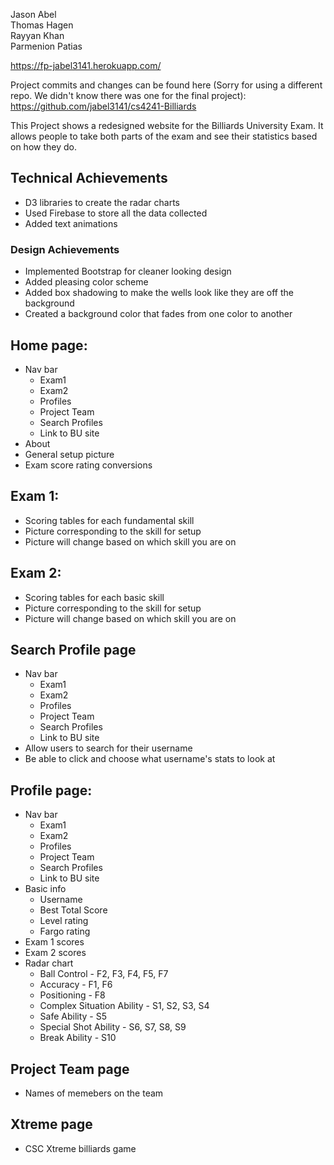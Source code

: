 Jason Abel  
Thomas Hagen  
Rayyan Khan  
Parmenion Patias  

https://fp-jabel3141.herokuapp.com/

Project commits and changes can be found here (Sorry for using a different repo. We didn't know there was one for the final project):
https://github.com/jabel3141/cs4241-Billiards


This Project shows a redesigned website for the Billiards University Exam. It allows people to take both parts of the exam and see their statistics based on how they do.


## Technical Achievements
- D3 libraries to create the radar charts
- Used Firebase to store all the data collected
- Added text animations


### Design Achievements
- Implemented Bootstrap for cleaner looking design
- Added pleasing color scheme
- Added box shadowing to make the wells look like they are off the background
- Created a background color that fades from one color to another


## Home page:
- Nav bar
	* Exam1
	* Exam2
	* Profiles
	* Project Team
	* Search Profiles
	* Link to BU site
- About
- General setup picture
- Exam score rating conversions


## Exam 1:
- Scoring tables for each fundamental skill
- Picture corresponding to the skill for setup
- Picture will change based on which skill you are on


## Exam 2:
- Scoring tables for each basic skill
- Picture corresponding to the skill for setup
- Picture will change based on which skill you are on


## Search Profile page
- Nav bar
	* Exam1
	* Exam2
	* Profiles
	* Project Team
	* Search Profiles
	* Link to BU site
- Allow users to search for their username
- Be able to click and choose what username's stats to look at

## Profile page:
- Nav bar
	* Exam1
	* Exam2
	* Profiles
	* Project Team
	* Search Profiles
	* Link to BU site
- Basic info
	* Username
	* Best Total Score
	* Level rating
	* Fargo rating
- Exam 1 scores
- Exam 2 scores
- Radar chart
	* Ball Control - F2, F3, F4, F5, F7
	* Accuracy - F1, F6
	* Positioning - F8
	* Complex Situation Ability - S1, S2, S3, S4
	* Safe Ability - S5
	* Special Shot Ability - S6, S7, S8, S9
	* Break Ability - S10				

## Project Team page
- Names of memebers on the team


## Xtreme page
- CSC Xtreme billiards game